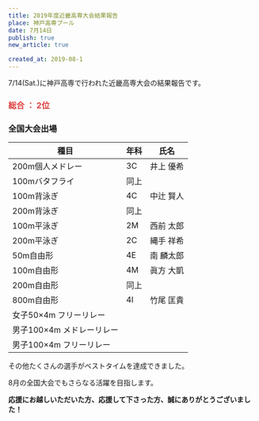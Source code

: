 ```yaml
---
title: 2019年度近畿高専大会結果報告
place: 神戸高専プール
date: 7月14日
publish: true
new_article: true

created_at: 2019-08-1
---
```


7/14(Sat.)に神戸高専で行われた近畿高専大会の結果報告です。


### <span style="color:#dd4040;">総合  ：  2位


### 全国大会出場

種目|年科|氏名
---|---|---
200m個人メドレー|3C|井上 優希
100mバタフライ|同上
100m背泳ぎ|4C|中辻 賢人
200m背泳ぎ|同上
100m平泳ぎ|2M|西前 太郎
200m平泳ぎ|2C|縄手 祥希
50m自由形|4E|南 麟太郎
100m自由形|4M|眞方 大凱
200m自由形|同上
800m自由形|4I|竹尾 匡貴
女子50×4m フリーリレー|
男子100×4m メドレーリレー|
男子100×4m フリーリレー|


その他たくさんの選手がベストタイムを達成できました。

8月の全国大会でもさらなる活躍を目指します。

**応援にお越しいただいた方、応援して下さった方、誠にありがとうございました！**
